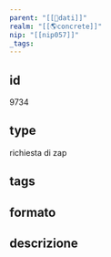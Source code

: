 ```yaml
---
parent: "[[💾dati]]"
realm: "[[🌎concrete]]"
nip: "[[nip057]]"
_tags:
---
```

## id
9734
## type
richiesta di zap
## tags
## formato

## descrizione

